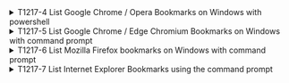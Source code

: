 <details>
<summary>T1217-4 List Google Chrome / Opera Bookmarks on Windows with powershell
</summary>
<pre>$ NA </pre>
</details>
<details>
<summary>T1217-5 List Google Chrome / Edge Chromium Bookmarks on Windows with command prompt
</summary>
<pre>$ NA </pre>
</details>
<details>
<summary>T1217-6 List Mozilla Firefox bookmarks on Windows with command prompt
</summary>
<pre>$ NA </pre>
</details>
<details>
<summary>T1217-7 List Internet Explorer Bookmarks using the command prompt
</summary>
<pre>$ NA </pre>
</details>
